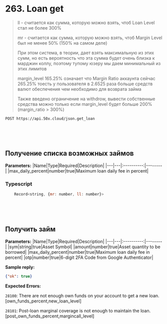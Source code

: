 # 263. Loan get

> ll - считается как сумма, которую можно взять, чтоб Loan Level стал не более 300%
>
> mr - считается как сумма, которую можно взять, чтоб Margin Level был не менее 50%  (150% на самом деле)
>
> При этом система, в теории, дает взять максимальную из этих сумм, но есть вероятность что эта сумма будет очень близка к марджин коллу, поэтому тупому юзеру мы даем минимальный из этих лимитов
>
> margin_level 165.25% означает что Margin Ratio аккаунта сейчас 265.25%
> тоесть у пользователя в 2.6525 раза больше средств валют обеспечения чем необходимо для возврата займа
>
> Также введено ограничение на withdrow, вывести собственные средства можно только если margin_level будет больше 200% (margin_ratio > 300%)

```text
POST https://api.50x.cloud/json.get_loan
```

&nbsp;

&nbsp;

## Получение списка возможных займов

**Parameters:**
|Name|Type|Required|Description|
|---|---|:----------:|--------|
|max_daily_percent|number|true|Maximum loan daily fee in percent|

### **Typescript**

```js
    Record<string, {mr: number, ll: number}>
```

&nbsp;

&nbsp;

## Получить займ

**Parameters:**
|Name|Type|Required|Description|
|---|---|:----------:|--------|
|sym|string|true|Asset Symbol|
|amount|number|true|Asset quantity to be borrowed|
|max_daily_percent|number|true|Maximum loan daily fee in percent|
|otp|number|true|6-digit 2FA Code from Google Authenticator|

**Sample reply:**

```json
{"ok": true}
```

**Expected Errors:**

`28100`: There are not enough own funds on your account to get a new loan.[own_funds_percent,new_loan_level]

`28101`: Post-loan marginal coverage is not enough to maintain the loan.[post_own_funds_percent,margincall_level]
